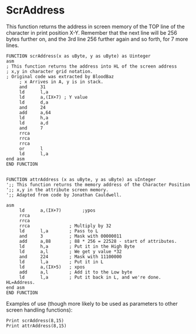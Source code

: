 # ScrAddress

This function returns the address in screen memory of the TOP line of the character in print position X-Y.
Remember that the next line will be 256 bytes further on, and the 3rd line 256 further again and so forth,
for 7 more lines.

```
FUNCTION scrAddress(x as uByte, y as uByte) as Uinteger
asm
; This function returns the address into HL of the screen address
; x,y in character grid notation.
; Original code was extracted by BloodBaz
     ; x Arrives in A, y is in stack.
     and     31
     ld      l,a
     ld      a,(IX+7) ; Y value
     ld      d,a
     and     24
     add     a,64
     ld      h,a
     ld      a,d
     and     7
     rrca
     rrca
     rrca
     or      l
     ld      l,a
end asm
END FUNCTION


FUNCTION attrAddress (x as uByte, y as uByte) as uInteger
';; This function returns the memory address of the Character Position
';; x,y in the attribute screen memory.
';; Adapted from code by Jonathan Cauldwell.

asm
     ld      a,(IX+7)        ;ypos
     rrca
     rrca
     rrca               ; Multiply by 32
     ld      l,a        ; Pass to L
     and     3          ; Mask with 00000011
     add     a,88       ; 88 * 256 = 22528 - start of attributes.
     ld      h,a        ; Put it in the High Byte
     ld      a,l        ; We get y value *32
     and     224        ; Mask with 11100000
     ld      l,a        ; Put it in L
     ld      a,(IX+5)   ; xpos
     add     a,l        ; Add it to the Low byte
     ld      l,a        ; Put it back in L, and we're done. HL=Address.
end asm
END FUNCTION
```

Examples of use (though more likely to be used as parameters to other screen handling functions):


```
Print scrAddress(8,15)
Print attrAddress(8,15)
```
